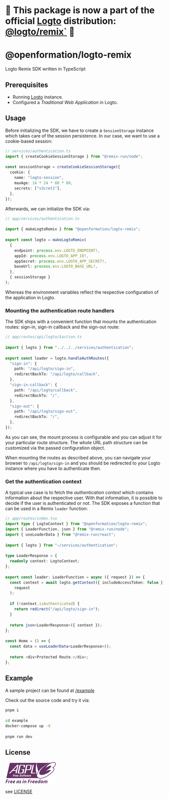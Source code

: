 # 🎉 This package is now a part of the official [Logto](https://logto.io) distribution: [@logto/remix`](https://www.npmjs.com/package/@logto/remix) 🎉

# @openformation/logto-remix

Logto Remix SDK written in TypeScript

## Prerequisites

- Running [Logto](https://logto.io) instance.
- Configured a _Traditional Web Application_ in Logto.

## Usage

Before initializing the SDK, we have to create a `SessionStorage` instance which takes care of the session persistence. In our case, we want to use a cookie-based session:

```ts
// services/authentication.ts
import { createCookieSessionStorage } from "@remix-run/node";

const sessionStorage = createCookieSessionStorage({
  cookie: {
    name: "logto-session",
    maxAge: 14 * 24 * 60 * 60,
    secrets: ["s3cret1"],
  },
});
```

Afterwards, we can initialize the SDK via:

```ts
// app/services/authentication.ts

import { makeLogtoRemix } from "@openformation/logto-remix";

export const logto = makeLogtoRemix(
  {
    endpoint: process.env.LOGTO_ENDPOINT!,
    appId: process.env.LOGTO_APP_ID!,
    appSecret: process.env.LOGTO_APP_SECRET!,
    baseUrl: process.env.LOGTO_BASE_URL!,
  },
  { sessionStorage }
);
```

Whereas the environment variables reflect the respective configuration of the application in Logto.

### Mounting the authentication route handlers

The SDK ships with a convenient function that mounts the authentication routes: sign-in, sign-in callback and the sign-out route:

```ts
// app/routes/api/logto/$action.ts

import { logto } from "../../../services/authentication";

export const loader = logto.handleAuthRoutes({
  "sign-in": {
    path: "/api/logto/sign-in",
    redirectBackTo: "/api/logto/callback",
  },
  "sign-in-callback": {
    path: "/api/logto/callback",
    redirectBackTo: "/",
  },
  "sign-out": {
    path: "/api/logto/sign-out",
    redirectBackTo: "/",
  },
});
```

As you can see, the mount process is configurable and you can adjust it for your particular route structure. The whole URL path structure can be customized via the passed configuration object.

When mounting the routes as described above, you can navigate your browser to `/api/logto/sign-in` and you should be redirected to your Logto instance where you have to authenticate then.

### Get the authentication context

A typical use case is to fetch the _authentication context_ which contains information about the respective user. With that information, it is possible to decide if the user is authenticated or not. The SDK exposes a function that can be used in a Remix `loader` function:

```ts
// app/routes/index.tsx
import type { LogtoContext } from "@openformation/logto-remix";
import { LoaderFunction, json } from "@remix-run/node";
import { useLoaderData } from "@remix-run/react";

import { logto } from "~/services/authentication";

type LoaderResponse = {
  readonly context: LogtoContext;
};

export const loader: LoaderFunction = async ({ request }) => {
  const context = await logto.getContext({ includeAccessToken: false })(
    request
  );

  if (!context.isAuthenticated) {
    return redirect("/api/logto/sign-in");
  }

  return json<LoaderResponse>({ context });
};

const Home = () => {
  const data = useLoaderData<LoaderResponse>();

  return <div>Protected Route.</div>;
};
```

## Example

A sample project can be found at [/example](https://github.com/openformation/logto-remix/tree/main/example)

Check out the source code and try it via:

```sh
pnpm i

cd example
docker-compose up -d

pnpm run dev
```

## License

![AGPLv3 Logo](./agplv3.png)

see [LICENSE](./LICENSE)
